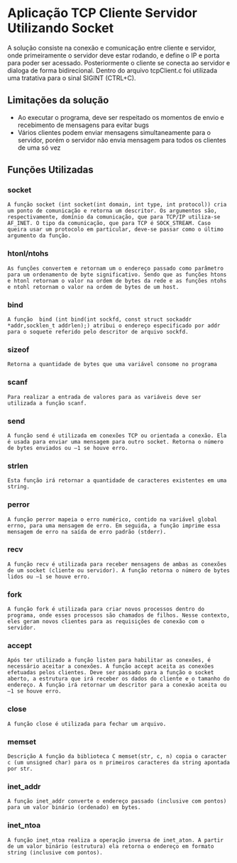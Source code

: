 # Aplicação TCP Cliente Servidor Utilizando Socket

A solução consiste na conexão e comunicação entre cliente e servidor, onde primeiramente o servidor deve estar rodando, e define o IP e porta para poder ser acessado. Posteriormente o cliente se conecta ao servidor e dialoga de forma bidirecional. Dentro do arquivo tcpClient.c foi utilizada uma tratativa para o sinal SIGINT (CTRL+C).

## Limitações da solução
- Ao executar o programa, deve ser respeitado os momentos de envio e recebimento de mensagens para evitar bugs
- Vários clientes podem enviar mensagens simultaneamente para o servidor, porém o servidor não envia mensagem para todos os clientes de uma só vez

## Funções Utilizadas

### socket
    A função socket (int socket(int domain, int type, int protocol)) cria um ponto de comunicação e retorna um descritor. Os argumentos são, respectivamente, domínio da comunicação, que para TCP/IP utiliza-se AF_INET. O tipo da comunicação, que para TCP é SOCK_STREAM. Caso queira usar um protocolo em particular, deve-se passar como o último argumento da função.
### htonl/ntohs
    As funções convertem e retornam um o endereço passado como parâmetro para um ordenamento de byte significativo. Sendo que as funções htons e htonl retornam o valor na ordem de bytes da rede e as funções ntohs e ntohl retornam o valor na ordem de bytes de um host.
### bind
    A função  bind (int bind(int sockfd, const struct sockaddr *addr,socklen_t addrlen);) atribui o endereço especificado por addr para o soquete referido pelo descritor de arquivo sockfd.
### sizeof
    Retorna a quantidade de bytes que uma variável consome no programa
### scanf
    Para realizar a entrada de valores para as variáveis deve ser utilizada a função scanf. 
### send
    A função send é utilizada em conexões TCP ou orientada a conexão. Ela é usada para enviar uma mensagem para outro socket. Retorna o número de bytes enviados ou –1 se houve erro.
### strlen 
    Esta função irá retornar a quantidade de caracteres existentes em uma string.
### perror
    A função perror mapeia o erro numérico, contido na variável global errno, para uma mensagem de erro. Em seguida, a função imprime essa mensagem de erro na saída de erro padrão (stderr).
### recv
    A função recv é utilizada para receber mensagens de ambas as conexões de um socket (cliente ou servidor). A função retorna o número de bytes lidos ou –1 se houve erro.
### fork
    A função fork é utilizada para criar novos processos dentro do programa, onde esses processos são chamados de filhos. Nesse contexto, eles geram novos clientes para as requisições de conexão com o servidor.

### accept
    Após ter utilizado a função listen para habilitar as conexões, é necessário aceitar a conexões. A função accept aceita as conexões efetuadas pelos clientes. Deve ser passado para a função o socket aberto, a estrutura que irá receber os dados do cliente e o tamanho do endereço. A função irá retornar um descritor para a conexão aceita ou –1 se houve erro.

### close
    A função close é utilizada para fechar um arquivo.

### memset
    Descrição A função da biblioteca C memset(str, c, n) copia o caracter c (um unsigned char) para os n primeiros caracteres da string apontada por str.
### inet_addr
    A função inet_addr converte o endereço passado (inclusive com pontos) para um valor binário (ordenado) em bytes.
### inet_ntoa
    A função inet_ntoa realiza a operação inversa de inet_aton. A partir de um valor binário (estrutura) ela retorna o endereço em formato string (inclusive com pontos).
